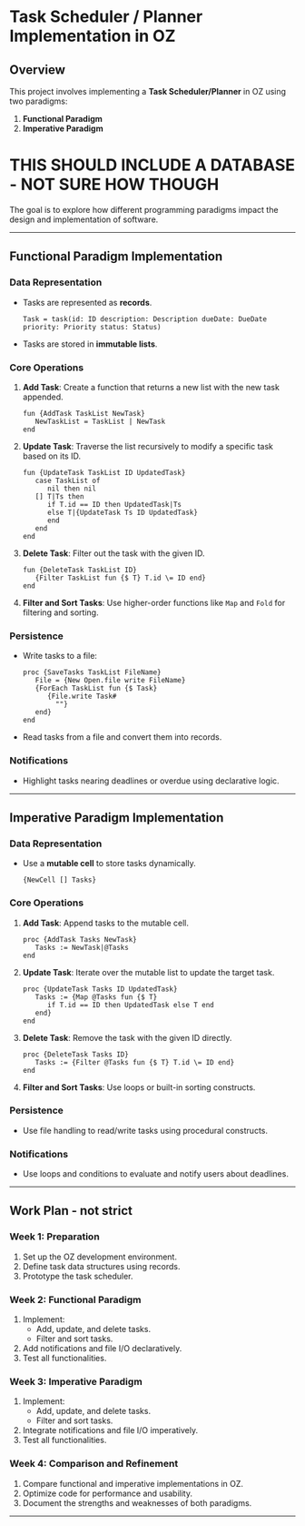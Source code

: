 
# Task Scheduler / Planner Implementation in OZ

## Overview

This project involves implementing a **Task Scheduler/Planner** in OZ using two paradigms:
1. **Functional Paradigm**
2. **Imperative Paradigm**

# THIS SHOULD INCLUDE A DATABASE - NOT SURE HOW THOUGH #

The goal is to explore how different programming paradigms impact the design and implementation of software.

---

## Functional Paradigm Implementation

### Data Representation
- Tasks are represented as **records**.
  ```oz
  Task = task(id: ID description: Description dueDate: DueDate priority: Priority status: Status)
  ```
- Tasks are stored in **immutable lists**.

### Core Operations
1. **Add Task**: Create a function that returns a new list with the new task appended.
   ```oz
   fun {AddTask TaskList NewTask}
      NewTaskList = TaskList | NewTask
   end
   ```

2. **Update Task**: Traverse the list recursively to modify a specific task based on its ID.
   ```oz
   fun {UpdateTask TaskList ID UpdatedTask}
      case TaskList of
         nil then nil
      [] T|Ts then
         if T.id == ID then UpdatedTask|Ts
         else T|{UpdateTask Ts ID UpdatedTask}
         end
      end
   end
   ```

3. **Delete Task**: Filter out the task with the given ID.
   ```oz
   fun {DeleteTask TaskList ID}
      {Filter TaskList fun {$ T} T.id \= ID end}
   end
   ```

4. **Filter and Sort Tasks**: Use higher-order functions like `Map` and `Fold` for filtering and sorting.

### Persistence
- Write tasks to a file:
  ```oz
  proc {SaveTasks TaskList FileName}
     File = {New Open.file write FileName}
     {ForEach TaskList fun {$ Task} 
        {File.write Task#
          ""}
     end}
  end
  ```

- Read tasks from a file and convert them into records.

### Notifications
- Highlight tasks nearing deadlines or overdue using declarative logic.

---

## Imperative Paradigm Implementation

### Data Representation
- Use a **mutable cell** to store tasks dynamically.
  ```oz
  {NewCell [] Tasks}
  ```

### Core Operations
1. **Add Task**: Append tasks to the mutable cell.
   ```oz
   proc {AddTask Tasks NewTask}
      Tasks := NewTask|@Tasks
   end
   ```

2. **Update Task**: Iterate over the mutable list to update the target task.
   ```oz
   proc {UpdateTask Tasks ID UpdatedTask}
      Tasks := {Map @Tasks fun {$ T}
         if T.id == ID then UpdatedTask else T end
      end}
   end
   ```

3. **Delete Task**: Remove the task with the given ID directly.
   ```oz
   proc {DeleteTask Tasks ID}
      Tasks := {Filter @Tasks fun {$ T} T.id \= ID end}
   end
   ```

4. **Filter and Sort Tasks**: Use loops or built-in sorting constructs.

### Persistence
- Use file handling to read/write tasks using procedural constructs.

### Notifications
- Use loops and conditions to evaluate and notify users about deadlines.

---

## Work Plan - not strict

### Week 1: Preparation
1. Set up the OZ development environment.
2. Define task data structures using records.
3. Prototype the task scheduler.

### Week 2: Functional Paradigm
1. Implement:
   - Add, update, and delete tasks.
   - Filter and sort tasks.
2. Add notifications and file I/O declaratively.
3. Test all functionalities.

### Week 3: Imperative Paradigm
1. Implement:
   - Add, update, and delete tasks.
   - Filter and sort tasks.
2. Integrate notifications and file I/O imperatively.
3. Test all functionalities.

### Week 4: Comparison and Refinement
1. Compare functional and imperative implementations in OZ.
2. Optimize code for performance and usability.
3. Document the strengths and weaknesses of both paradigms.

---
